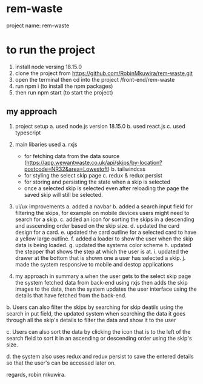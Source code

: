 # rem-waste
project name: rem-waste

# to run the project
1. install node versing 18.15.0
2. clone the project from https://github.com/RobinMkuwira/rem-waste.git
3. open the terminal then cd into the project /front-end/rem-waste
4. run npm i (to install the npm packages)
5. then run npm start (to start the project)

## my approach
1. project setup
   a. used node.js version 18.15.0
   b. used react.js
   c. used typescript

2. main libaries used
   a. rxjs
      - for fetching data from the data source (https://app.wewantwaste.co.uk/api/skips/by-location?postcode=NR32&area=Lowestoft)
   b. tailwindcss
      - for styling the select skip page
   c. redux & redux persist
      - for storing and persisting the state when a skip is selected
      - once a selected skip is selected even after reloading the page the saved skip will still be selected.

3. ui/ux improvements
   a. added a navbar
   b. added a search input field for filtering the skips, for example on mobile devices users might need to search for a skip.
   c. added an icon for sorting the skips in a descending and asscending order based on the skip size.
   d. updated the card design for a card.
   e. updated the card outline for a selected card to have a yellow large outline.
   f. added a loader to show the user when the skip data is being loaded. 
   g. updated the systems color scheme
   h. updated the stepper that shows the step at which the user is at.
   i. updated the drawer at the bottom that is shown one a user has selected a skip.
   j. made the system responsive to mobile and destop applications

4. my approach in summary
a.when the user gets to the select skip page the system fetched data from back-end using rxjs then adds the skip images to the data, then the system updates the user interface using the details
that have fetched from the back-end.

b. Users can also filter the skips by searching for skip deatils using the search in put field, the updated system when searching the data it goes through all the skip's details to filter the data 
and show it to the user

c. Users can also sort the data by clicking the icon that is to the left of the search field to sort it in an ascending or descending order using the skip's size.

d. the system also uses redux and redux persist to save the entered details so that the user's can be accessed later on.


regards,
robin mkuwira.